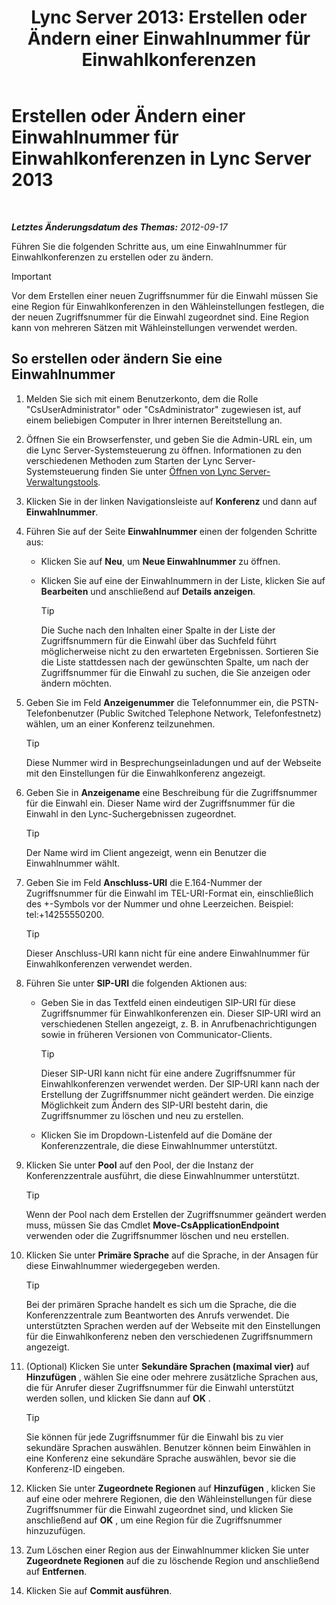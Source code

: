 ﻿---
title: 'Lync Server 2013: Erstellen oder Ändern einer Einwahlnummer für Einwahlkonferenzen'
TOCTitle: Erstellen oder Ändern einer Einwahlnummer für Einwahlkonferenzen
ms:assetid: 06f55c28-57f8-4d4e-8313-9740846796d9
ms:mtpsurl: https://technet.microsoft.com/de-de/library/Gg398126(v=OCS.15)
ms:contentKeyID: 49293066
ms.date: 05/19/2016
mtps_version: v=OCS.15
ms.translationtype: HT
---

# Erstellen oder Ändern einer Einwahlnummer für Einwahlkonferenzen in Lync Server 2013

 

_**Letztes Änderungsdatum des Themas:** 2012-09-17_

Führen Sie die folgenden Schritte aus, um eine Einwahlnummer für Einwahlkonferenzen zu erstellen oder zu ändern.


> [!IMPORTANT]
> Vor dem Erstellen einer neuen Zugriffsnummer für die Einwahl müssen Sie eine Region für Einwahlkonferenzen in den Wähleinstellungen festlegen, die der neuen Zugriffsnummer für die Einwahl zugeordnet sind. Eine Region kann von mehreren Sätzen mit Wähleinstellungen verwendet werden.



## So erstellen oder ändern Sie eine Einwahlnummer

1.  Melden Sie sich mit einem Benutzerkonto, dem die Rolle "CsUserAdministrator" oder "CsAdministrator" zugewiesen ist, auf einem beliebigen Computer in Ihrer internen Bereitstellung an.

2.  Öffnen Sie ein Browserfenster, und geben Sie die Admin-URL ein, um die Lync Server-Systemsteuerung zu öffnen. Informationen zu den verschiedenen Methoden zum Starten der Lync Server-Systemsteuerung finden Sie unter [Öffnen von Lync Server-Verwaltungstools](lync-server-2013-open-lync-server-administrative-tools.md).

3.  Klicken Sie in der linken Navigationsleiste auf **Konferenz** und dann auf **Einwahlnummer**.

4.  Führen Sie auf der Seite **Einwahlnummer** einen der folgenden Schritte aus:
    
      - Klicken Sie auf **Neu**, um **Neue Einwahlnummer** zu öffnen.
    
      - Klicken Sie auf eine der Einwahlnummern in der Liste, klicken Sie auf **Bearbeiten** und anschließend auf **Details anzeigen**.
        

        > [!TIP]
        > Die Suche nach den Inhalten einer Spalte in der Liste der Zugriffsnummern für die Einwahl über das Suchfeld führt möglicherweise nicht zu den erwarteten Ergebnissen. Sortieren Sie die Liste stattdessen nach der gewünschten Spalte, um nach der Zugriffsnummer für die Einwahl zu suchen, die Sie anzeigen oder ändern möchten.



5.  Geben Sie im Feld **Anzeigenummer** die Telefonnummer ein, die PSTN-Telefonbenutzer (Public Switched Telephone Network, Telefonfestnetz) wählen, um an einer Konferenz teilzunehmen.
    

    > [!TIP]
    > Diese Nummer wird in Besprechungseinladungen und auf der Webseite mit den Einstellungen für die Einwahlkonferenz angezeigt.



6.  Geben Sie in **Anzeigename** eine Beschreibung für die Zugriffsnummer für die Einwahl ein. Dieser Name wird der Zugriffsnummer für die Einwahl in den Lync-Suchergebnissen zugeordnet.
    

    > [!TIP]
    > Der Name wird im Client angezeigt, wenn ein Benutzer die Einwahlnummer wählt.



7.  Geben Sie im Feld **Anschluss-URI** die E.164-Nummer der Zugriffsnummer für die Einwahl im TEL-URI-Format ein, einschließlich des +-Symbols vor der Nummer und ohne Leerzeichen. Beispiel: tel:+14255550200.
    

    > [!TIP]
    > Dieser Anschluss-URI kann nicht für eine andere Einwahlnummer für Einwahlkonferenzen verwendet werden.



8.  Führen Sie unter **SIP-URI** die folgenden Aktionen aus:
    
      - Geben Sie in das Textfeld einen eindeutigen SIP-URI für diese Zugriffsnummer für Einwahlkonferenzen ein. Dieser SIP-URI wird an verschiedenen Stellen angezeigt, z. B. in Anrufbenachrichtigungen sowie in früheren Versionen von Communicator-Clients.
        

        > [!TIP]
        > Dieser SIP-URI kann nicht für eine andere Zugriffsnummer für Einwahlkonferenzen verwendet werden. Der SIP-URI kann nach der Erstellung der Zugriffsnummer nicht geändert werden. Die einzige Möglichkeit zum Ändern des SIP-URI besteht darin, die Zugriffsnummer zu löschen und neu zu erstellen.

    
      - Klicken Sie im Dropdown-Listenfeld auf die Domäne der Konferenzzentrale, die diese Einwahlnummer unterstützt.

9.  Klicken Sie unter **Pool** auf den Pool, der die Instanz der Konferenzzentrale ausführt, die diese Einwahlnummer unterstützt.
    

    > [!TIP]
    > Wenn der Pool nach dem Erstellen der Zugriffsnummer geändert werden muss, müssen Sie das Cmdlet <STRONG>Move-CsApplicationEndpoint</STRONG> verwenden oder die Zugriffsnummer löschen und neu erstellen.



10. Klicken Sie unter **Primäre Sprache** auf die Sprache, in der Ansagen für diese Einwahlnummer wiedergegeben werden.
    

    > [!TIP]
    > Bei der primären Sprache handelt es sich um die Sprache, die die Konferenzzentrale zum Beantworten des Anrufs verwendet. Die unterstützten Sprachen werden auf der Webseite mit den Einstellungen für die Einwahlkonferenz neben den verschiedenen Zugriffsnummern angezeigt.



11. (Optional) Klicken Sie unter **Sekundäre Sprachen (maximal vier)** auf **Hinzufügen** , wählen Sie eine oder mehrere zusätzliche Sprachen aus, die für Anrufer dieser Zugriffsnummer für die Einwahl unterstützt werden sollen, und klicken Sie dann auf **OK** .
    

    > [!TIP]
    > Sie können für jede Zugriffsnummer für die Einwahl bis zu vier sekundäre Sprachen auswählen. Benutzer können beim Einwählen in eine Konferenz eine sekundäre Sprache auswählen, bevor sie die Konferenz-ID eingeben.



12. Klicken Sie unter **Zugeordnete Regionen** auf **Hinzufügen** , klicken Sie auf eine oder mehrere Regionen, die den Wähleinstellungen für diese Zugriffsnummer für die Einwahl zugeordnet sind, und klicken Sie anschließend auf **OK** , um eine Region für die Zugriffsnummer hinzuzufügen.

13. Zum Löschen einer Region aus der Einwahlnummer klicken Sie unter **Zugeordnete Regionen** auf die zu löschende Region und anschließend auf **Entfernen**.

14. Klicken Sie auf **Commit ausführen**.

